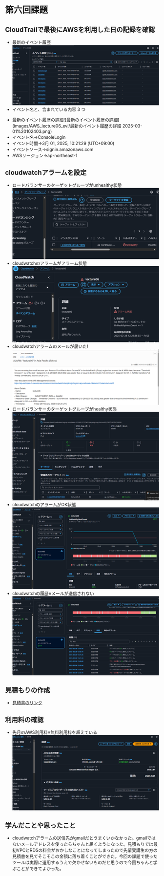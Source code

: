 # 第六回課題
## CloudTrailで最後にAWSを利用した日の記録を確認
* 最新のイベント履歴![最新のイベント履歴](images/AWS_lecture06_evi/最新のイベント履歴2025-03-01%20102329.png)
* イベント名と、含まれている内容
3 つ
+ 最新のイベント履歴の詳細![最新のイベント履歴の詳細](images/AWS_lecture06_evi/最新のイベント履歴の詳細 2025-03-01%20102403.png)
+ イベント名→ConsoleLogin
+ イベント時間→3月 01, 2025, 10:21:29 (UTC+09:00)
+ イベントソース→signin.amazonaws.com
+ AWSリージョン→ap-northeast-1
## cloudwatchアラームを設定
* ロードバランサーのターゲットグループがunhealthy状態![ロードバランサーのターゲットグループがunhealthy状態](images/AWS_lecture06_evi/ロードバランサーのターゲットグループがunhealthy状態2025-02-28%20123026.png)
* cloudwatchのアラームがアラーム状態![cloudwatchのアラームがアラーム状態](images/AWS_lecture06_evi/cloudwatchのアラームがアラーム状態2025-02-28%20123132.png)
* cloudwatchアラームのメールが届いた!![cloudwatchアラームのメールが届いた！](images/AWS_lecture06_evi/cloudwatchアラームのメールが届いた！2025-02-28%20123253.png)
* ロードバランサーのターゲットグループがhealthy状態![ロードバランサーのターゲットグループがhealthy状態](images/AWS_lecture06_evi/ロードバランサーのターゲットグループがhealthy状態2025-02-28%20130517.png)
* cloudwatchのアラームがOK状態![cloudwatchのアラームがOK状態](images/AWS_lecture06_evi/cloudwatchのアラームがOK状態2025-02-28%20130600.png)
* cloudwatchの履歴※メールが送信されない![cloudwatchの履歴※メールが送信されない](images/AWS_lecture06_evi/cloudwatchの履歴2025-02-28%20130917.png)
## 見積もりの作成
* [見積書のリンク](https://calculator.aws/#/estimate?id=b9a237fc46ff5741f9acee12e4c87c634782aa4c)
## 利用料の確認
* 先月のAWS利用料※無料利用枠を超えている![先月のAWS利用料※無料利用枠を超えている](images/AWS_lecture06_evi/先月のAWS利用料%202025-02-28%20143320.png)
## 学んだことや思ったこと
* cloudwatchアラームの送信先がgmailだとうまくいかなかった。gmailではないメールアドレスを使ったらちゃんと届くようになった。見積もりでは最初VPCとRDSの料金がおかしなことになってしまったので先輩受講生の方の見積書を見てそこそこの金額に落ち着くことができた。今回の課題で使ったツールは実際に運用するうえで欠かせないものだと思うので今回ちゃんと学ぶことができてよかった。

